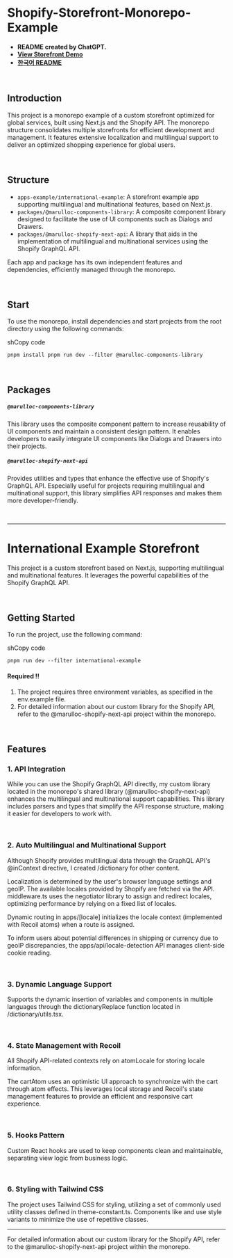 # Shopify-Storefront-Monorepo-Example

- **README created by ChatGPT.**
- **[View Storefront Demo](https://shopify-storefront-monorepo-example-international-example.vercel.app/)**
- **[한국어 README](https://chat.openai.com/c/6b3296b7-7d93-4a0b-ba93-1eae947ec5ad)**

<br/>

## Introduction

This project is a monorepo example of a custom storefront optimized for global services, built using Next.js and the Shopify API. The monorepo structure consolidates multiple storefronts for efficient development and management. It features extensive localization and multilingual support to deliver an optimized shopping experience for global users.

<br/>

## Structure

- `apps-example/international-example`: A storefront example app supporting multilingual and multinational features, based on Next.js.
- `packages/@marulloc-components-library`: A composite component library designed to facilitate the use of UI components such as Dialogs and Drawers.
- `packages/@marulloc-shopify-next-api`: A library that aids in the implementation of multilingual and multinational services using the Shopify GraphQL API.

Each app and package has its own independent features and dependencies, efficiently managed through the monorepo.

<br/>

## Start

To use the monorepo, install dependencies and start projects from the root directory using the following commands:

shCopy code

`pnpm install pnpm run dev --filter @marulloc-components-library`

<br/>

## Packages

##### `@marulloc-components-library`

This library uses the composite component pattern to increase reusability of UI components and maintain a consistent design pattern. It enables developers to easily integrate UI components like Dialogs and Drawers into their projects.

##### `@marulloc-shopify-next-api`

Provides utilities and types that enhance the effective use of Shopify's GraphQL API. Especially useful for projects requiring multilingual and multinational support, this library simplifies API responses and makes them more developer-friendly.

<br/>

---

# International Example Storefront

This project is a custom storefront based on Next.js, supporting multilingual and multinational features. It leverages the powerful capabilities of the Shopify GraphQL API.

<br/>

## Getting Started

To run the project, use the following command:

shCopy code

`pnpm run dev --filter international-example`

#### Required !!

1. The project requires three environment variables, as specified in the env.example file.
2. For detailed information about our custom library for the Shopify API, refer to the @marulloc-shopify-next-api project within the monorepo.

<br/>

## Features

### 1. API Integration

While you can use the Shopify GraphQL API directly, my custom library located in the monorepo's shared library (@marulloc-shopify-next-api) enhances the multilingual and multinational support capabilities. This library includes parsers and types that simplify the API response structure, making it easier for developers to work with.

<br/>

### 2. Auto Multilingual and Multinational Support

Although Shopify provides multilingual data through the GraphQL API's @inContext directive, I created /dictionary for other content.

Localization is determined by the user's browser language settings and geoIP. The available locales provided by Shopify are fetched via the API. middleware.ts uses the negotiator library to assign and redirect locales, optimizing performance by relying on a fixed list of locales.

Dynamic routing in apps/[locale] initializes the locale context (implemented with Recoil atoms) when a route is assigned.

To inform users about potential differences in shipping or currency due to geoIP discrepancies, the apps/api/locale-detection API manages client-side cookie reading.

<br/>

### 3. Dynamic Language Support

Supports the dynamic insertion of variables and components in multiple languages through the dictionaryReplace function located in /dictionary/utils.tsx.

<br/>

### 4. State Management with Recoil

All Shopify API-related contexts rely on atomLocale for storing locale information.

The cartAtom uses an optimistic UI approach to synchronize with the cart through atom effects. This leverages local storage and Recoil's state management features to provide an efficient and responsive cart experience.

<br/>

### 5. Hooks Pattern

Custom React hooks are used to keep components clean and maintainable, separating view logic from business logic.

<br/>

### 6. Styling with Tailwind CSS

The project uses Tailwind CSS for styling, utilizing a set of commonly used utility classes defined in theme-constant.ts. Components like <SemanticBox /> and <Typography /> use style variants to minimize the use of repetitive classes.

---

For detailed information about our custom library for the Shopify API, refer to the @marulloc-shopify-next-api project within the monorepo.
